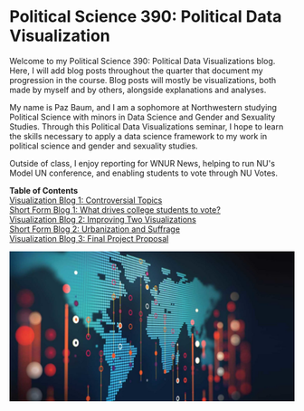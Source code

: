 # Political Science 390: Political Data Visualization

Welcome to my Political Science 390: Political Data Visualizations blog. Here, I will add blog posts throughout the quarter that document my progression in the course. Blog posts will mostly be visualizations, both made by myself and by others, alongside explanations and analyses.

My name is Paz Baum, and I am a sophomore at Northwestern studying Political Science with minors in Data Science and Gender and Sexuality Studies. Through this Political Data Visualizations seminar, I hope to learn the skills necessary to apply a data science framework to my work in political science and gender and sexuality studies.

Outside of class, I enjoy reporting for WNUR News, helping to run NU's Model UN conference, and enabling students to vote through NU Votes.

**Table of Contents** <br>
[Visualization Blog 1: Controversial Topics](visualization_blog_1.md) <br>
[Short Form Blog 1: What drives college students to vote?](short_form_blog_1.md) <br>
[Visualization Blog 2: Improving Two Visualizations](visualization_blog_2.md) <br>
[Short Form Blog 2: Urbanization and Suffrage](short_form_blog_2.md) <br>
[Visualization Blog 3: Final Project Proposal](visualization_blog_3.md)

![](https://github.com/pazbaum/data_viz_390/blob/main/cover_photo.png)
